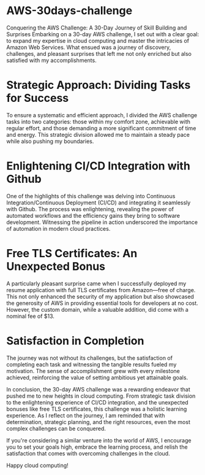 # AWS-30days-challenge
Conquering the AWS Challenge: A 30-Day Journey of Skill Building and Surprises
Embarking on a 30-day AWS challenge, I set out with a clear goal: to expand my expertise in cloud computing and master the intricacies of Amazon Web Services. What ensued was a journey of discovery, challenges, and pleasant surprises that left me not only enriched but also satisfied with my accomplishments.

# Strategic Approach: Dividing Tasks for Success
To ensure a systematic and efficient approach, I divided the AWS challenge tasks into two categories: those within my comfort zone, achievable with regular effort, and those demanding a more significant commitment of time and energy. This strategic division allowed me to maintain a steady pace while also pushing my boundaries.

# Enlightening CI/CD Integration with Github
One of the highlights of this challenge was delving into Continuous Integration/Continuous Deployment (CI/CD) and integrating it seamlessly with Github. The process was enlightening, revealing the power of automated workflows and the efficiency gains they bring to software development. Witnessing the pipeline in action underscored the importance of automation in modern cloud practices.

# Free TLS Certificates: An Unexpected Bonus
A particularly pleasant surprise came when I successfully deployed my resume application with full TLS certificates from Amazon—free of charge. This not only enhanced the security of my application but also showcased the generosity of AWS in providing essential tools for developers at no cost. However, the custom domain, while a valuable addition, did come with a nominal fee of $13.

# Satisfaction in Completion
The journey was not without its challenges, but the satisfaction of completing each task and witnessing the tangible results fueled my motivation. The sense of accomplishment grew with every milestone achieved, reinforcing the value of setting ambitious yet attainable goals.

In conclusion, the 30-day AWS challenge was a rewarding endeavor that pushed me to new heights in cloud computing. From strategic task division to the enlightening experience of CI/CD integration, and the unexpected bonuses like free TLS certificates, this challenge was a holistic learning experience. As I reflect on the journey, I am reminded that with determination, strategic planning, and the right resources, even the most complex challenges can be conquered.

If you're considering a similar venture into the world of AWS, I encourage you to set your goals high, embrace the learning process, and relish the satisfaction that comes with overcoming challenges in the cloud.

Happy cloud computing!
